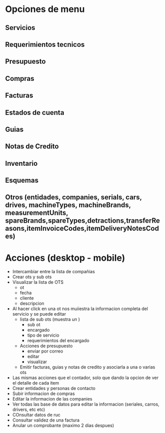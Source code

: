 # Opciones de menu
## Servicios

## Requerimientos tecnicos

## Presupuesto

## Compras

## Facturas

## Estados de cuenta

## Guias

## Notas de Credito

## Inventario

## Esquemas

## Otros (entidades, companies, serials, cars, drives, machineTypes, machineBrands, measurementUnits, spareBrands,spareTypes,detractions,transferReasons,itemInvoiceCodes,itemDeliveryNotesCodes)



# Acciones (desktop - mobile)
- Intercambiar entre la lista de compañias
- Crear ots y sub ots
- Visualizar la lista de OTS
  - ot
  - fecha
  - cliente
  - descripcion
- Al hacer click en una ot nos muiiestra la informacion completa del servicio y se puede editar
  - lista de sub ots (muestra un )
    - sub ot
    - encargado
    - tipo de servicio
    - requerimientos del encargado
  - Acciones de presupuesto
    - enviar por correo
    - editar
    - visualizar
  - Emitir facturas, guias y notas de credito y asociarla a una o varias ots
- Las mismas acciones que el contador, solo que dando la opcion de ver el detalle de cada item
- Crear entidades y personas de contacto
- Subir informacion de compras 
- Editar la informacion de las companies
- Ver todas las base de datos para editar la informacion (seriales, carros, drivers, etc etc)
- COnsultar datos de ruc
- Consultar validez de una factura
- Anular un comprobante (maximo 2 dias despues)
 